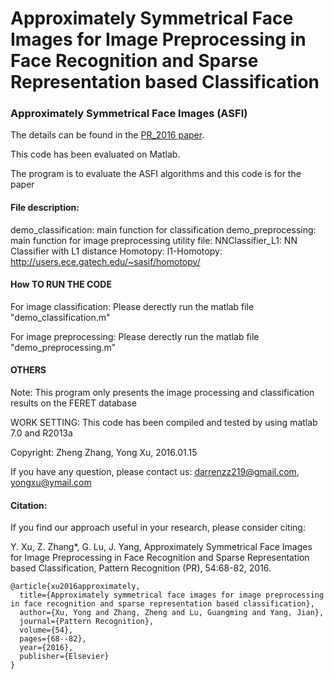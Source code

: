 # Approximately Symmetrical Face Images for Image Preprocessing in Face Recognition and Sparse Representation based Classification

### Approximately Symmetrical Face Images (ASFI)

The details can be found in the [PR_2016 paper](https://www.sciencedirect.com/science/article/abs/pii/S0031320316000121). 

This code has been evaluated on Matlab.

The program is to evaluate the ASFI algorithms and this code is for the paper

#### File description:
demo_classification: main function for classification
demo_preprocessing: main function for image preprocessing
utility file:
NNClassifier_L1: NN Classifier with L1 distance
Homotopy:   l1-Homotopy: http://users.ece.gatech.edu/~sasif/homotopy/

#### How TO RUN THE CODE
For image classification:
Please derectly run the matlab file "demo_classification.m"

For image preprocessing:
Please derectly run the matlab file "demo_preprocessing.m"

#### OTHERS
Note: This program only presents the image processing and classification results on the FERET database

WORK SETTING:
    This code has been compiled and tested by using matlab    7.0 and R2013a

Copyright: Zheng Zhang, Yong Xu, 2016.01.15

If you have any question, please contact us: darrenzz219@gmail.com, yongxu@ymail.com

#### Citation:

If you find our approach useful in your research, please consider citing:

Y. Xu, Z. Zhang*, G. Lu, J. Yang, Approximately Symmetrical Face Images for Image Preprocessing in Face Recognition and Sparse Representation based Classification, Pattern Recognition (PR), 54:68-82, 2016.

```
@article{xu2016approximately,
  title={Approximately symmetrical face images for image preprocessing in face recognition and sparse representation based classification},
  author={Xu, Yong and Zhang, Zheng and Lu, Guangming and Yang, Jian},
  journal={Pattern Recognition},
  volume={54},
  pages={68--82},
  year={2016},
  publisher={Elsevier}
}
```
